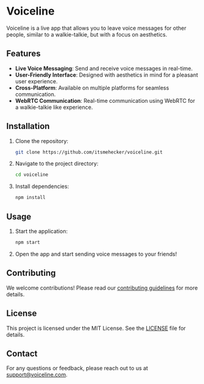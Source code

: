 # Voiceline

Voiceline is a live app that allows you to leave voice messages for other people, similar to a walkie-talkie, but with a focus on aesthetics.

## Features

- **Live Voice Messaging**: Send and receive voice messages in real-time.
- **User-Friendly Interface**: Designed with aesthetics in mind for a pleasant user experience.
- **Cross-Platform**: Available on multiple platforms for seamless communication.
- **WebRTC Communication**: Real-time communication using WebRTC for a walkie-talkie like experience.

## Installation

1. Clone the repository:
    ```bash
    git clone https://github.com/itsmehecker/voiceline.git
    ```
2. Navigate to the project directory:
    ```bash
    cd voiceline
    ```
3. Install dependencies:
    ```bash
    npm install
    ```

## Usage

1. Start the application:
    ```bash
    npm start
    ```
2. Open the app and start sending voice messages to your friends!

## Contributing

We welcome contributions! Please read our [contributing guidelines](CONTRIBUTING.md) for more details.

## License

This project is licensed under the MIT License. See the [LICENSE](LICENSE) file for details.

## Contact

For any questions or feedback, please reach out to us at support@voiceline.com.